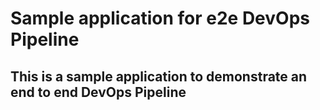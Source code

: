 # Sample application for e2e DevOps Pipeline
## This is a sample application to demonstrate an end to end DevOps Pipeline



